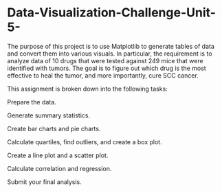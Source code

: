 # Data-Visualization-Challenge-Unit-5-

The purpose of this project is to use Matplotlib to generate tables of data and convert them into various visuals. In particular, the requirement is to analyze data of 10 drugs that were tested against 249 mice that were identified with tumors. The goal is to figure out which drug is the most effective to heal the tumor, and more importantly, cure SCC cancer.

This assignment is broken down into the following tasks:

Prepare the data.

Generate summary statistics.

Create bar charts and pie charts.

Calculate quartiles, find outliers, and create a box plot.

Create a line plot and a scatter plot.

Calculate correlation and regression.

Submit your final analysis.
